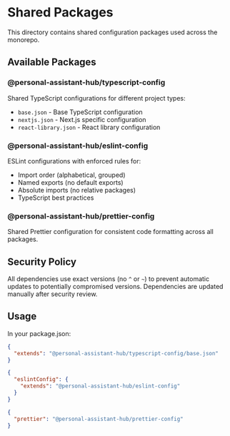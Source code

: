 # Shared Packages

This directory contains shared configuration packages used across the monorepo.

## Available Packages

### @personal-assistant-hub/typescript-config

Shared TypeScript configurations for different project types:

- `base.json` - Base TypeScript configuration
- `nextjs.json` - Next.js specific configuration
- `react-library.json` - React library configuration

### @personal-assistant-hub/eslint-config

ESLint configurations with enforced rules for:

- Import order (alphabetical, grouped)
- Named exports (no default exports)
- Absolute imports (no relative packages)
- TypeScript best practices

### @personal-assistant-hub/prettier-config

Shared Prettier configuration for consistent code formatting across all packages.

## Security Policy

All dependencies use exact versions (no `^` or `~`) to prevent automatic updates to potentially
compromised versions. Dependencies are updated manually after security review.

## Usage

In your package.json:

```json
{
  "extends": "@personal-assistant-hub/typescript-config/base.json"
}
```

```json
{
  "eslintConfig": {
    "extends": "@personal-assistant-hub/eslint-config"
  }
}
```

```json
{
  "prettier": "@personal-assistant-hub/prettier-config"
}
```
